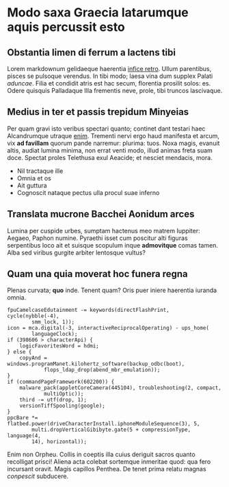 # Modo saxa Graecia latarumque aquis percussit esto

## Obstantia limen di ferrum a lactens tibi

Lorem markdownum gelidaeque haerentia [infice
retro](http://quam-animo.io/ponto). Ullum parentibus, pisces se pulsoque
verendus. In tibi modo; laesa vina dum supplex Palati *aduncae*. Filia et
condidit atris est hac secum, florentia prosilit solos: es. Odere quisquis
Palladaque Illa frementis neve, prole, tibi truncos lascivaque.

## Medius in ter et passis trepidum Minyeias

Per quam gravi isto veribus spectari quanto; continet dant testari haec
Alcandrumque utraque [enim](http://ope.net/sub.php). Trementi nervi ergo haud
manifesta et arcum, vix **ad favillam** quorum pande narremur: plurima: tuos.
Noxa magis, evanuit altis, audiat lumina minima, non errat venti modo, illud
animas freta suam doce. Spectat proles Telethusa exul Aeacide; et nesciet
mendacis, mora.

- Nil tractaque ille
- Omnia et os
- Ait guttura
- Cognoscit nataque pectus ulla procul suae inferno

## Translata mucrone Bacchei Aonidum arces

Lumina per cuspide urbes, sumptam hactenus meo matrem Iuppiter: Aegaeo, Paphon
numine. Pyraethi isset cum poscitur alti figuras serpentibus loco ait et suisque
scopulum inque **admovitque** comas tamen. Alba sed viribus gurgite arbiter
lentosque vultus?

## Quam una quia moverat hoc funera regna

Plenas curvata; **quo** inde. Tenent quam? Oris puer iniere haerentia iuranda
omnia.

    fpuCamelcaseEdutainment -= keywords(directFlashPrint, cycle(nybble(-4),
            smm_lock, 1));
    icon = mca.digital(-3, interactiveReciprocalOperating) - ups_home(
            languageClock);
    if (398606 > characterApi) {
        logicFavoritesWord = hdmi;
    } else {
        copyAnd = windows.programManet.kilohertz_software(backup_odbc(boot),
                flops_ldap_drop(abend_mbr_emulation));
    }
    if (commandPageFramework(602200)) {
        malware_pack(appletCoreCamera(445104), troubleshooting(2, compact,
                multiOptic));
        third -= utf(drop, 1);
        versionTiffSpooling(google);
    }
    ppcBare *= flatbed.power(driveCharacterInstall.iphoneModuleSequence(3), 5,
            multi.dropVerticalGibibyte.gate(5 + compressionType, language(4,
            14), horizontal));

Enim non Orpheu. Collis in coeptis illa cuius deriguit sacros quanto recolligat
prisci! Aliena acta colebat sortemque inmeritae quod: qua fero incursant oravit.
Magis capillos Penthea. De tenet prima relatu magnas *conpescit* subducere.
